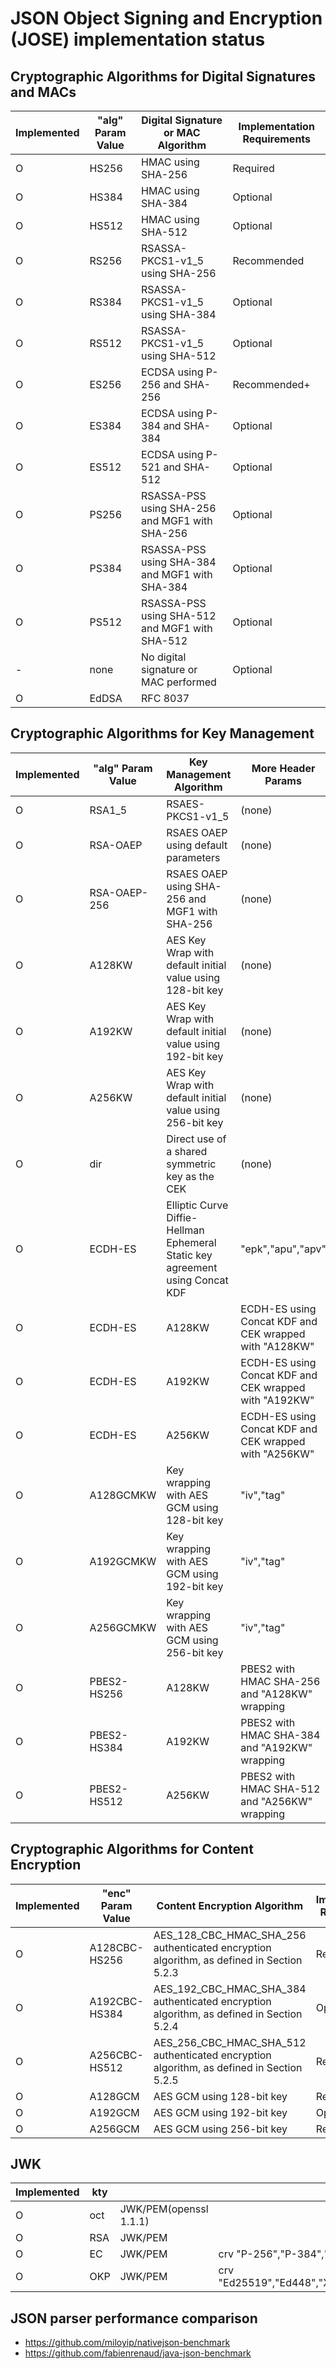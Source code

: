 # JSON Object Signing and Encryption (JOSE) implementation status

## Cryptographic Algorithms for Digital Signatures and MACs

| Implemented  | "alg" Param Value | Digital Signature or MAC Algorithm | Implementation Requirements |
|-- |--     |--                                              |--            |
| O | HS256 | HMAC using SHA-256                             | Required     |
| O | HS384 | HMAC using SHA-384                             | Optional     |
| O | HS512 | HMAC using SHA-512                             | Optional     |
| O | RS256 | RSASSA-PKCS1-v1_5 using SHA-256                | Recommended  |
| O | RS384 | RSASSA-PKCS1-v1_5 using SHA-384                | Optional     |
| O | RS512 | RSASSA-PKCS1-v1_5 using SHA-512                | Optional     |
| O | ES256 | ECDSA using P-256 and SHA-256                  | Recommended+ |
| O | ES384 | ECDSA using P-384 and SHA-384                  | Optional     |
| O | ES512 | ECDSA using P-521 and SHA-512                  | Optional     |
| O | PS256 | RSASSA-PSS using SHA-256 and MGF1 with SHA-256 | Optional     |
| O | PS384 | RSASSA-PSS using SHA-384 and MGF1 with SHA-384 | Optional     |
| O | PS512 | RSASSA-PSS using SHA-512 and MGF1 with SHA-512 | Optional     |
| - | none  | No digital signature or MAC performed          | Optional     |
| O | EdDSA | RFC 8037                                       |              |

## Cryptographic Algorithms for Key Management

| Implemented  | "alg" Param Value  | Key Management Algorithm | More Header Params  | Implementation Requirements |
|-- |--                  |--                                                         |--      |--              |
| O | RSA1_5             | RSAES-PKCS1-v1_5                                          | (none) | Recommended-   |
| O | RSA-OAEP           | RSAES OAEP using default parameters                       | (none) | Recommended+   |
| O | RSA-OAEP-256       | RSAES OAEP using SHA-256 and MGF1 with SHA-256            | (none) | Optional       |
| O | A128KW             | AES Key Wrap with default initial value using 128-bit key | (none) | Recommended    |
| O | A192KW             | AES Key Wrap with default initial value using 192-bit key | (none) | Optional       |
| O | A256KW             | AES Key Wrap with default initial value using 256-bit key | (none) | Recommended    |
| O | dir                | Direct use of a shared symmetric key as the CEK           | (none) | Recommended    |
| O | ECDH-ES            | Elliptic Curve Diffie-Hellman Ephemeral Static key agreement using Concat KDF | "epk","apu","apv" | Recommended+ |
| O | ECDH-ES|A128KW     | ECDH-ES using Concat KDF and CEK wrapped with "A128KW"    | "epk","apu","apv" | Recommended    |
| O | ECDH-ES|A192KW     | ECDH-ES using Concat KDF and CEK wrapped with "A192KW"    | "epk","apu","apv" | Optional       |
| O | ECDH-ES|A256KW     | ECDH-ES using Concat KDF and CEK wrapped with "A256KW"    | "epk","apu","apv" | Recommended    |
| O | A128GCMKW          | Key wrapping with AES GCM using 128-bit key               | "iv","tag"        | Optional       |
| O | A192GCMKW          | Key wrapping with AES GCM using 192-bit key               | "iv","tag"        | Optional       |
| O | A256GCMKW          | Key wrapping with AES GCM using 256-bit key               | "iv","tag"        | Optional       |
| O | PBES2-HS256|A128KW | PBES2 with HMAC SHA-256 and "A128KW" wrapping             | "p2s","p2c"       | Optional       |
| O | PBES2-HS384|A192KW | PBES2 with HMAC SHA-384 and "A192KW" wrapping             | "p2s","p2c"       | Optional       |
| O | PBES2-HS512|A256KW | PBES2 with HMAC SHA-512 and "A256KW" wrapping             | "p2s","p2c"       | Optional       |

## Cryptographic Algorithms for Content Encryption

| Implemented  | "enc" Param Value  | Content Encryption Algorithm | Implementation Requirements |
|-- |--             |--                         |--             |
| O | A128CBC-HS256 | AES_128_CBC_HMAC_SHA_256 authenticated encryption algorithm, as defined in Section 5.2.3 | Required |
| O | A192CBC-HS384 | AES_192_CBC_HMAC_SHA_384 authenticated encryption algorithm, as defined in Section 5.2.4 | Optional |
| O | A256CBC-HS512 | AES_256_CBC_HMAC_SHA_512 authenticated encryption algorithm, as defined in Section 5.2.5 | Required |
| O | A128GCM       | AES GCM using 128-bit key | Recommended   |
| O | A192GCM       | AES GCM using 192-bit key | Optional      |
| O | A256GCM       | AES GCM using 256-bit key | Recommended   |

## JWK

| Implemented | kty |                |   |
|-- |--     |--                      |-- |
| O | oct   | JWK/PEM(openssl 1.1.1) |   |
| O | RSA   | JWK/PEM                |   |
| O | EC    | JWK/PEM                | crv "P-256","P-384","P-521" |
| O | OKP   | JWK/PEM                | crv "Ed25519","Ed448","X25519","X448" |

## JSON parser performance comparison

* https://github.com/miloyip/nativejson-benchmark
* https://github.com/fabienrenaud/java-json-benchmark
